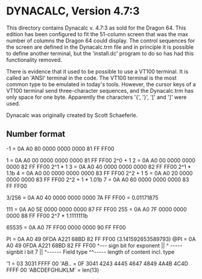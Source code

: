 # DYNACALC, Version 4.7:3

This directory contains Dynacalc v. 4.7:3 as sold for the Dragon 64. This
edition has been configured to fit the 51-column screen that was the max number
of columns the Dragon 64 could display. The control sequences for the screen
are defined in the Dynacalc.trm file and in principle it is possible to define
another terminal, but the 'install.dc' program to do so has had this
functionality removed.

There is evidence that it used to be possible to use a VT100 terminal. It is
called an 'ANSI' terminal in the code. The VT100 terminal is the most common
type to be emulated in today's tools. However, the cursor keys of a VT100
terminal send three-character sequences, and the Dynacalc.trm has only space
for one byte. Apparently the characters '{', '}', '[' and ']' were used.

Dynacalc was originally created by Scott Schaeferle.

## Number format

-1    = 0A A0 80 0000 0000 0000 81 FF FF00

1     = 0A A0 00 0000 0000 0000 81 FF FF00   2^0 + 1
2     = 0A A0 00 0000 0000 0000 82 FF FF00   2^1 * 1
3     = 0A A0 40 0000 0000 0000 82 FF FF00   2^1 * 1.1b
4     = 0A A0 00 0000 0000 0000 83 FF FF00   2^2 + 1
5     = 0A A0 20 0000 0000 0000 83 FF FF00   2^2 + 1 * 1.01b
7     = 0A A0 60 0000 0000 0000 83 FF FF00

3/256 = 0A A0 40 0000 0000 0000 7A FF FF00 = 0.01171875

111   = 0A A0 5E 0000 0000 0000 87 FF FF00
255   = 0A A0 7F 0000 0000 0000 88 FF FF00  2^7 * 1.1111111b

65535 = 0A A0 7F FF00 0000 0000 90 FF FF00

PI    = 0A A0 49 0FDA A221 68BD 82 FF FF00  (3.141592653589793)
@PI   = 0A A0 49 0FDA A221 68BD 82 FF FF00
                                ^--- sign bit for exponent
        ||    ^ -----signbit i bit 7
        || ^------ Field type
        ^^----- length of content incl. type



'1    = 03 3031 FFFF 00
'AB.. = 0F 3041 4243 4445 4647 4849 4A4B 4C4D FFFF 00 'ABCDEFGHIJKLM' = len(13)
